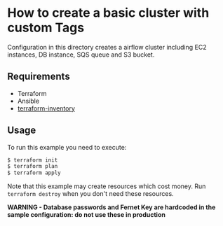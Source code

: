 # How to create a basic cluster with custom Tags

Configuration in this directory creates a airflow cluster including EC2 instances, DB instance, SQS queue and S3 bucket.


## Requirements

- Terraform
- Ansible
- [terraform-inventory](https://github.com/adammck/terraform-inventory)

## Usage

To run this example you need to execute:

```bash
$ terraform init
$ terraform plan
$ terraform apply
```

Note that this example may create resources which cost money. Run `terraform destroy` when you don't need these resources.

**WARNING - Database passwords and Fernet Key are hardcoded in the sample configuration: do not use these in production**

<!-- BEGINNING OF PRE-COMMIT-TERRAFORM DOCS HOOK -->

<!-- END OF PRE-COMMIT-TERRAFORM DOCS HOOK -->
